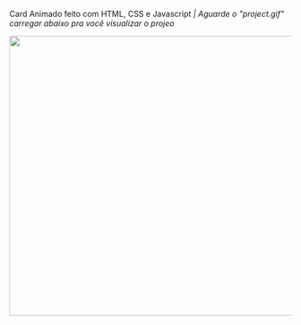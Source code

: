 Card Animado feito com HTML, CSS e Javascript
<i>| Aguarde o "project.gif" carregar abaixo pra você visualizar o projeo</i>
<p align="center">
  <img width="800px" height="500px" src="project.gif">
</p>
